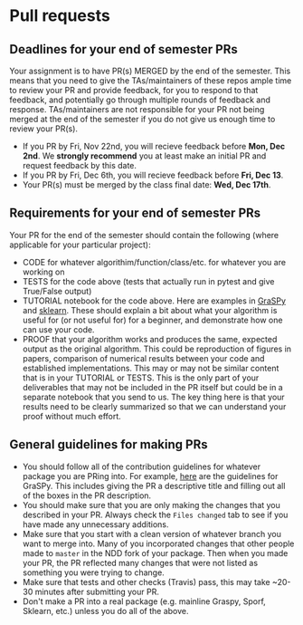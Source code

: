 # Pull requests

## Deadlines for your end of semester PRs
Your assignment is to have PR(s) MERGED by the end of the semester. This means that you need to give the TAs/maintainers of these repos ample time to review your PR and provide feedback, for you to respond to that feedback, and potentially go through multiple rounds of feedback and response. TAs/maintainers are not responsible for your PR not being merged at the end of the semester if you do not give us enough time to review your PR(s).
 - If you PR by Fri, Nov 22nd, you will recieve feedback before **Mon, Dec 2nd**. We **strongly recommend** you at least make an initial PR and request feedback by this date. 
 - If you PR by Fri, Dec 6th, you will recieve feedback before **Fri, Dec 13**. 
 - Your PR(s) must be merged by the class final date: **Wed, Dec 17th**.

## Requirements for your end of semester PRs
Your PR for the end of the semester should contain the following (where applicable for your particular project): 
 - CODE for whatever algorithim/function/class/etc. for whatever you are working on 
 - TESTS for the code above (tests that actually run in pytest and give True/False output)
 - TUTORIAL notebook for the code above. Here are examples in [GraSPy](https://graspy.neurodata.io/tutorial.html) and [sklearn](https://scikit-learn.org/stable/tutorial/index.html). These should explain a bit about what your algorithm is useful for (or not useful for) for a beginner, and demonstrate how one can use your code.
 - PROOF that your algorithm works and produces the same, expected output as the original algorithm. This could be reproduction of figures in papers, comparison of numerical results between your code and established implementations. This may or may not be similar content that is in your TUTORIAL or TESTS. This is the only part of your deliverables that may not be included in the PR itself but could be in a separate notebook that you send to us. The key thing here is that your results need to be clearly summarized so that we can understand your proof without much effort.

## General guidelines for making PRs
 - You should follow all of the contribution guidelines for whatever package you are PRing into. For example, [here](https://graspy.neurodata.io/contributing.html) are the guidelines for GraSPy. This includes giving the PR a descriptive title and filling out all of the boxes in the PR description.
 - You should make sure that you are only making the changes that you described in your PR. Always check the `Files changed` tab to see if you have made any unnecessary additions.
 - Make sure that you start with a clean version of whatever branch you want to merge into. Many of you incorporated changes that other people made to `master` in the NDD fork of your package. Then when you made your PR, the PR reflected many changes that were not listed as something you were trying to change. 
 - Make sure that tests and other checks (Travis) pass, this may take ~20-30 minutes after submitting your PR.
 - Don't make a PR into a real package (e.g. mainline Graspy, Sporf, Sklearn, etc.) unless you do all of the above.


